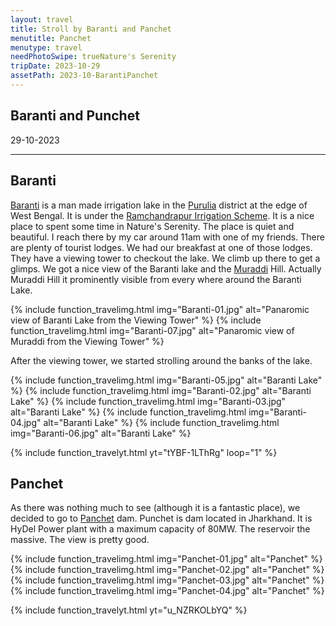 ```yaml
---
layout: travel
title: Stroll by Baranti and Panchet
menutitle: Panchet
menutype: travel
needPhotoSwipe: trueNature's Serenity
tripDate: 2023-10-29
assetPath: 2023-10-BarantiPanchet
---
```


## Baranti and Punchet
29-10-2023

---

## Baranti

[Baranti][baranti] is a man made irrigation lake in the [Purulia][purulia] district at the edge of West Bengal. It is under the [Ramchandrapur Irrigation Scheme][rischeme]. It is a nice place to spent some time in Nature's Serenity. The place is quiet and beautiful. I reach there by my car around 11am with one of my friends. There are plenty of tourist lodges. We had our breakfast at one of those lodges. They have a viewing tower to checkout the lake. We climb up there to get a glimps. We got a nice view of the Baranti lake and the [Muraddi][muraddi] Hill. Actually Muraddi Hill it prominently visible from every where around the Baranti Lake.

{% include function_travelimg.html img="Baranti-01.jpg" alt="Panaromic view of Baranti Lake from the Viewing Tower" %}
{% include function_travelimg.html img="Baranti-07.jpg" alt="Panaromic view of Muraddi from the Viewing Tower" %}

After the viewing tower, we started strolling around the banks of the lake.

{% include function_travelimg.html img="Baranti-05.jpg" alt="Baranti Lake" %}
{% include function_travelimg.html img="Baranti-02.jpg" alt="Baranti Lake" %}
{% include function_travelimg.html img="Baranti-03.jpg" alt="Baranti Lake" %}
{% include function_travelimg.html img="Baranti-04.jpg" alt="Baranti Lake" %}
{% include function_travelimg.html img="Baranti-06.jpg" alt="Baranti Lake" %}

{% include function_travelyt.html yt="tYBF-1LThRg" loop="1" %}


## Panchet

As there was nothing much to see (although it is a fantastic place), we decided to go to [Panchet][panchet] dam. Punchet is dam located in Jharkhand. It is HyDel Power plant with a maximum capacity of 80MW. The reservoir the massive. The view is pretty good.

{% include function_travelimg.html img="Panchet-01.jpg" alt="Panchet" %}
{% include function_travelimg.html img="Panchet-02.jpg" alt="Panchet" %}
{% include function_travelimg.html img="Panchet-03.jpg" alt="Panchet" %}
{% include function_travelimg.html img="Panchet-04.jpg" alt="Panchet" %}

{% include function_travelyt.html yt="u_NZRKOLbYQ" %}



[panchet]: https://en.wikipedia.org/wiki/Panchet
[baranti]: https://en.wikipedia.org/wiki/Baranti
[rischeme]: https://en.wikipedia.org/wiki/Ramchandrapur,_Purulia#Ramchandrapur_Medium_Irrigation_Project
[purulia]: https://en.wikipedia.org/wiki/Purulia_district
[muraddi]: https://en.wikipedia.org/wiki/Muraddi
